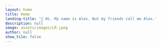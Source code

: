```yaml
---
layout: home
title: Home
landing-title: '👋 Hi. My name is Alex. But my friends call me Alex.'
description: null
image: assets/images/LR.jpeg
author: null
show_tile: false
---
```


